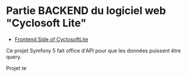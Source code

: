 # Partie BACKEND du logiciel web "Cyclosoft Lite"

- [Frontend Side of CyclosoftLite](https://github.com/amilcarjoao/cyclosoft-lite)

Ce projet Symfony 5 fait office d'API pour que les données puissent
être query.

Projet te